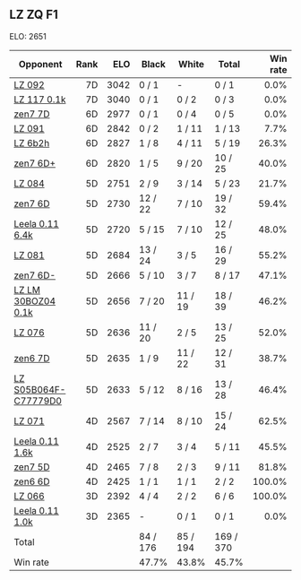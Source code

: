 ## LZ ZQ F1 ##

ELO: 2651

Opponent | Rank | ELO | Black | White | Total | Win rate
---------|-----:|----:|-------|-------|-------|-------:
[LZ 092](LZ%20092.md) | 7D | 3042 | 0 / 1 | - | 0 / 1 | 0.0%
[LZ 117 0.1k](LZ%20117%200.1k.md) | 7D | 3040 | 0 / 1 | 0 / 2 | 0 / 3 | 0.0%
[zen7 7D](zen7%207D.md) | 6D | 2977 | 0 / 1 | 0 / 4 | 0 / 5 | 0.0%
[LZ 091](LZ%20091.md) | 6D | 2842 | 0 / 2 | 1 / 11 | 1 / 13 | 7.7%
[LZ 6b2h](LZ%206b2h.md) | 6D | 2827 | 1 / 8 | 4 / 11 | 5 / 19 | 26.3%
[zen7 6D+](zen7%206D+.md) | 6D | 2820 | 1 / 5 | 9 / 20 | 10 / 25 | 40.0%
[LZ 084](LZ%20084.md) | 5D | 2751 | 2 / 9 | 3 / 14 | 5 / 23 | 21.7%
[zen7 6D](zen7%206D.md) | 5D | 2730 | 12 / 22 | 7 / 10 | 19 / 32 | 59.4%
[Leela 0.11 6.4k](Leela%200.11%206.4k.md) | 5D | 2720 | 5 / 15 | 7 / 10 | 12 / 25 | 48.0%
[LZ 081](LZ%20081.md) | 5D | 2684 | 13 / 24 | 3 / 5 | 16 / 29 | 55.2%
[zen7 6D-](zen7%206D-.md) | 5D | 2666 | 5 / 10 | 3 / 7 | 8 / 17 | 47.1%
[LZ LM 30BOZ04 0.1k](LZ%20LM%2030BOZ04%200.1k.md) | 5D | 2656 | 7 / 20 | 11 / 19 | 18 / 39 | 46.2%
[LZ 076](LZ%20076.md) | 5D | 2636 | 11 / 20 | 2 / 5 | 13 / 25 | 52.0%
[zen6 7D](zen6%207D.md) | 5D | 2635 | 1 / 9 | 11 / 22 | 12 / 31 | 38.7%
[LZ S05B064F-C77779D0](LZ%20S05B064F-C77779D0.md) | 5D | 2633 | 5 / 12 | 8 / 16 | 13 / 28 | 46.4%
[LZ 071](LZ%20071.md) | 4D | 2567 | 7 / 14 | 8 / 10 | 15 / 24 | 62.5%
[Leela 0.11 1.6k](Leela%200.11%201.6k.md) | 4D | 2525 | 2 / 7 | 3 / 4 | 5 / 11 | 45.5%
[zen7 5D](zen7%205D.md) | 4D | 2465 | 7 / 8 | 2 / 3 | 9 / 11 | 81.8%
[zen6 6D](zen6%206D.md) | 4D | 2425 | 1 / 1 | 1 / 1 | 2 / 2 | 100.0%
[LZ 066](LZ%20066.md) | 3D | 2392 | 4 / 4 | 2 / 2 | 6 / 6 | 100.0%
[Leela 0.11 1.0k](Leela%200.11%201.0k.md) | 3D | 2365 | - | 0 / 1 | 0 / 1 | 0.0%
Total | | | 84 / 176 | 85 / 194 | 169 / 370 | 
Win rate| | | 47.7% | 43.8% | 45.7% | 
